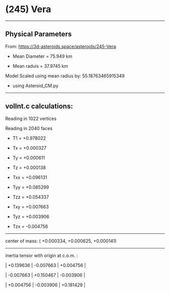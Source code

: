 # (245) Vera

---
Physical Parameters
---

From: https://3d-asteroids.space/asteroids/245-Vera 

- Mean Diameter = 75.949 km

- Mean raduis = 37.9745 km

Model Scaled using mean radius by: 55.18763465915349

 - using Asteroid_CM.py

---
volInt.c calculations:
---


Reading in 1022 vertices

Reading in 2040 faces

- T1 =              +0.978022

- Tx =              +0.000327
- Ty =              +0.000611
- Tz =              +0.000138

- Txx =             +0.096131
- Tyy =             +0.085299
- Tzz =             +0.054337

- Txy =             +0.007663
- Tyz =             +0.003906
- Tzx =             -0.004756

---

center of mass:  (   +0.000334,   +0.000625,   +0.000141)

---

inertia tensor with origin at c.o.m. :

|  +0.139636    |    -0.007663    |    +0.004756  |

|  -0.007663    |    +0.150467    |    -0.003906  |

|  +0.004756    |    -0.003906    |    +0.181429  |